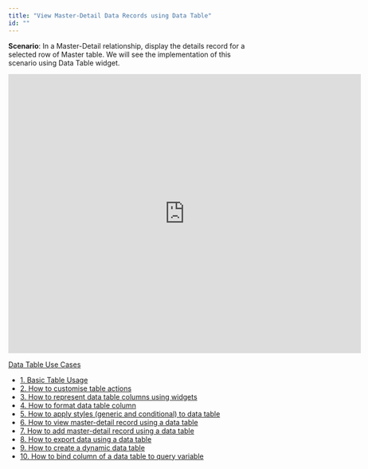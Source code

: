 ```yaml
---
title: "View Master-Detail Data Records using Data Table"
id: ""
---
```


**Scenario**: In a Master-Detail relationship, display the details record for a selected row of Master table. We will see the implementation of this scenario using Data Table widget.

<iframe width="708" height="560" src="https://docs.google.com/presentation/d/e/2PACX-1vR6zEFaf8HN57hgAznMBXajgaMDaktaPiXPXiEArsQHzH1_nPmGHuC3lLxv8vDCuRZ0APorVfKyKRvk/embed?start=false&amp;loop=false&amp;delayms=3000" frameborder="0" allowfullscreen="allowfullscreen" mozallowfullscreen="mozallowfullscreen" webkitallowfullscreen="webkitallowfullscreen"></iframe>

[Data Table Use Cases](/learn/app-development/widgets/datalive/datatable/data-table-use-cases/)

- [1\. Basic Table Usage](/learn/app-development/widgets/datalive/datatable/data-table-basic-usage/)
- [2\. How to customise table actions](/learn/how-tos/data-table-actions/)
- [3\. How to represent data table columns using widgets](/learn/how-tos/data-table-widget-representations/)
- [4\. How to format data table column](/learn/how-tos/data-table-format/)
- [5\. How to apply styles (generic and conditional) to data table](/learn/how-tos/data-table-styling/)
- [6\. How to view master-detail record using a data table](/learn/how-tos/view-master-detail-data-records-using-data-table/)
- [7\. How to add master-detail record using a data table](/learn/how-tos/add-master-detail-records-using-data-table/)
- [8\. How to export data using a data table](/learn/how-tos/export-data-data-table/)
- [9\. How to create a dynamic data table](/learn/how-tos/dynamic-data-tables/)
- [10\. How to bind column of a data table to query variable](/learn/how-tos/data-table-column-bound-query/)
